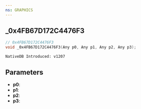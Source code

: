 ```yaml
---
ns: GRAPHICS
---
```

## _0x4FB67D172C4476F3

```c
// 0x4FB67D172C4476F3
void _0x4FB67D172C4476F3(Any p0, Any p1, Any p2, Any p3);
```

```
NativeDB Introduced: v1207
```

## Parameters
* **p0**:
* **p1**:
* **p2**:
* **p3**:
